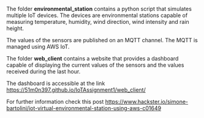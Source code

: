 The folder **environmental_station** contains a python script that simulates multiple IoT devices.
The devices are environmental stations capable of measuring temperature, humidity, wind direction, wind intensity and rain height.

The values of the sensors are published on an MQTT channel. The MQTT is managed using AWS IoT.

The folder **web_client** contains a website that provides a dashboard capable of displaying the current values of the sensors and the values received during the last hour.

The dashboard is accessible at the link https://51m0n397.github.io/IoTAssignment1/web_client/

For further information check this post https://www.hackster.io/simone-bartolini/iot-virtual-environmental-station-using-aws-c01649
